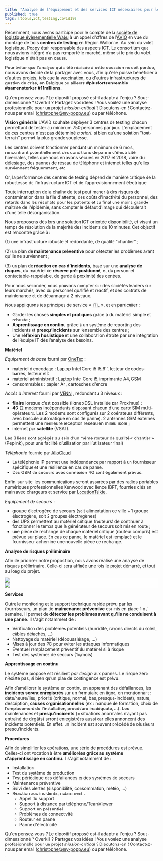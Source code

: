 ```yaml
---
title: "Analyse de l'équipement et des services ICT nécessaires pour les villages-COVID en Région Wallonne"
published: true
tags: [tools,ict,testing,covid19]
---
```

Récemment, nous avons participé pour le compte de la [société de logistique évènementielle Wabu](http://www.wabu.eu) à un appel d'offres de l'[AVIQ](https://www.aviq.be/) en vue du montage de trois **centres de testing** en Région Wallonne. Au sein du volet logistique, Poppy était responsable des aspects ICT. Le consortium que nous avions intégré n'a pas remporté le marché, même si le prix du volet logistique n'était pas en cause. 

Pour éviter que l'analyse qui a été réalisée à cette occasion ne soit perdue, nous avons décidé de la partager avec vous, afin qu'elle puisse bénéficier à d'autres projets, tels que la vaccination, ou d'autres infrastructures de gestion de crise, en Belgique ou ailleurs **#plusfortsensemble** **#samensterker** **#11millions**. 

Qu'en pensez-vous ? Le dipositif proposé est-il adapté à l'enjeu ? Sous-dimensionné ? Overkill ? Partagez vos idées !  Vous voulez une analyse profesionnelle pour un projet *mission-critical* ? Discutons-en ! Contactez-nous par email (christophe@my-poppy.eu) ou par téléphone.

**Vision générale**
L'AVIQ souhaite déployer 3 centres de testing, chacun permettant de tester au minimum 750 personnes par jour. L'emplacement de ces centres n'est pas déterminé *a priori*, si bien qu'une solution "tout-terrain" permet la plus grande souplesse. 

Les centres doivent fonctionner pendant un minimum de 6 mois, rencontrant potentiellement des conditions de panne d'électricité hivernales, telles que nous en avons vécues en 2017 et 2018, voire du délestage, des pannes de réseau de téléphone et internet telles qu'elles surviennent fréquemment, etc.

Or, la performance des centres de testing dépend de manière critique de la robustesse de l’infrastructure ICT et de l’approvisionnement électrique.

Toute interruption de la chaîne de test peut mener à des risques de contamination dans la file d'attente, des coûts d'inactivité du personnel, des retards dans les résultats pour les patients et au final une moins grande maîtrise de l'épidémie, sans compter le défaut d'image qui découlerait d'une telle désorganisation.

Nous proposons dès lors une solution ICT orientée disponibilité, et visant un temps de résolution de la majorité des incidents de 10 minutes. Cet objectif est rencontré grâce à :

  (1) une infrastructure robuste et redondante, de qualité "chantier" ;

  (2) un plan de **maintenance préventive** pour détecter les problèmes avant qu'ils ne surviennent ;

  (3) un plan de **réaction en cas d’incidents**, basé sur une **analyse de risques**, du matériel de **réserve pré-positionné**, et du personnel contactable-rappelable, de garde à proximité des centres.

Pour nous seconder, nous pouvons compter sur des sociétés leaders sur leurs marchés, avec du personnel qualifié et réactif, et des contrats de maintenance et de dépannage à 2 niveaux.

Nous appliquons les principes de service « [ITIL](https://fr.wikipedia.org/wiki/Information_Technology_Infrastructure_Library) », et en particulier :

 - Garder les choses **simples et pratiques** grâce à du matériel simple et robuste ;
 - **Apprentissage en continu** grâce à un système de reporting des incidents et **presqu’incidents** sur l’ensemble des centres ;
- Une **réflexion hoslistique** et une collaboration étroite par une intégration de l’équipe IT dès l’analyse des besoins.

**Matériel**

*Équipement de base* fourni par [OneTec](https://www.onetec.eu/) :

- matériel d'encodage : Laptop Intel Core i5 15,6'', lecteur de codes-barres, lecteur eID
- matériel administratif : Laptop Intel Core i5, imprimante A4, GSM
- consommables : papier A4, cartouches d'encre

*Accès à internet* fourni par [VENN](https://venntelecom.com/) , redondant à 3 niveaux :
  - **filaire** lorsque c’est possible (ligne xDSL installée par Proximus) ;
  - **4G** (2 modems indépendants disposant chacun d’une carte SIM multi-opérateurs. Les 2 modems sont configurés sur 2 opérateurs différents, avec bascule automatique en cas de panne). 2 antennes GSM externes permettent une meilleure réception réseau en milieu isolé ;
  - internet par **satellite** (VSAT).

  Les 3 liens sont agrégés au sein d’un même routeur de qualité « chantier » (Peplink), pour une facilité d’utilisation par l’utilisateur final)

*Téléphonie* fournie par [AlloCloud](https://www.allocloud.com/fr)
- La téléphonie IP permet une indépendance par rapport à un fournisseur spécifique et une résilience en cas de panne. 
 - Des GSM de secours avec connexion 4G sont également prévus.

Enfin, sur site, les communications seront assurées par  des radios portables numériques professionnelles Kenwood avec lience IBPT, fournies clés en main avec chargeurs et service par [LocationTalkie](http://locationtalkie.be/).

*Equipement de secours* :
- groupe électrogène de secours (soit alimentation de ville + 1 groupe électrogène, soit 2 groupes électrogènes)
- des UPS permettent au matériel critique (routeurs) de continuer à fonctionner le temps que le générateur de secours soit mis en route ;
- une pièce de rechange de chaque  matériel critique (routeur compris) est prévue sur place. En cas de panne, le matériel est remplacé et le fournisseur achemine une nouvelle pièce de rechange.

**Analyse de risques préliminaire**

Afin de prioriser notre proposition, nous avons réalisé une analyse de risques préliminaire. Celle-ci sera affinée une fois le projet démarré, et tout au long du projet.

<div style="background:rgba(255,255,255,.8)">
<img src="https://blog.my-poppy.eu/images/20201124_analyse_de_risques_v3-1.png?a=1"><br>
<img src="https://blog.my-poppy.eu/images/20201124_analyse_de_risques_v3-2.png?a=1">
</div>

**Services**

Outre le monitoring et le support technique rapide prévu par les fournisseurs, un plan de **maintenance préventive** est mis en place 1 x / semaine. Il permet de **détecter les problèmes avant qu'ils ne conduisent à une panne**. Il s'agit notamment de :
  - Vérification des problèmes potentiels (humidité, rayons directs du soleil, câbles détachés, …)
  - Nettoyage du matériel (dépoussiérage, …)
  - Mises à jour des PC pour éviter les attaques informatiques
  - Éventuel remplacement préventif du matériel si à risque
  - Test des systèmes de secours (1x/mois)

**Apprentissage en continu**

Le système proposé est résilient *par design* aux pannes. Le risque zéro n’existe pas, si bien qu’un plan de contingence est prévu.

Afin d’améliorer le système en continu en apprenant des défaillances, les **incidents seront enregistrés** sur un formulaire en ligne, en mentionnant : date/heure/lieu, priorité (critique, normal, bas, presque-incident), nature, description, **causes organisationnelles** (ex : manque de formation, choix de l’emplacement de l’installation, procédure inadéquate, …). Les maintenances et **presqu’incidents** (= situations anormales n’ayant pas entraîné de dégâts) seront enregistrées aussi car elles annoncent des incidents potentiels. En effet, un incident est souvent précédé de plusieurs presqu’incidents.

**Procédures**

Afin de simplifier les opérations, une série de procédures est prévue. Celles-ci ont vocation à être **améliorées grâce au système d'apprentissage en continu**. Il s'agit notamment de :

- Installation
- Test du système de production
- Test périodique des défaillances et des systèmes de secours
- Maintenance préventive
- Suivi des alertes (disponibilité, consommation, météo, ...)
- Réaction aux incidents, notamment :
   - Appel du support
   - Support à distance par téléphone/TeamViewer
   - Support en présentiel
    - Problèmes de connectivité
    - Routeur en panne
   - Panne d'électricité
   
Qu'en pensez-vous ? Le dipositif proposé est-il adapté à l'enjeu ? Sous-dimensionné ? Overkill ? Partagez vos idées !  Vous voulez une analyse profesionnelle pour un projet *mission-critical* ? Discutons-en ! Contactez-nous par email (christophe@my-poppy.eu) ou par téléphone.

<iframe src="https://www.my-poppy.eu/cnt/cnt.php" width="1" height="1" frameBorder="0">

